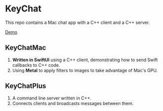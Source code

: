 # KeyChat

This repo contains a Mac chat app with a C++ client and a C++ server.

[Demo](https://youtu.be/RJHCMF3_SBc)

## KeyChatMac

1. **Written in SwiftUI** using a C++ client, demonstrating how to send Swift callbacks to C++ code.
2. Using **Metal** to apply filters to images to take advantage of Mac's GPU.

## KeyChatPlus

1. A command line server written in C++.
2. Connects clients and broadcasts messages between them.

